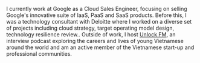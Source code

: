 I currently work at Google as a Cloud Sales Engineer, focusing on selling Google's innovative suite of IaaS, PaaS and SaaS products. 
Before this, I was a technology consultant with Deloitte where I worked on a diverse set of projects including cloud strategy, target operating model design, technology resilience review.. 
Outside of work, I host [Unlock FM](https://unlock-fm.simplecast.com/), an interview podcast exploring the careers and lives of young Vietnamese around the world and am an active member of the Vietnamese start-up and professional communities. 